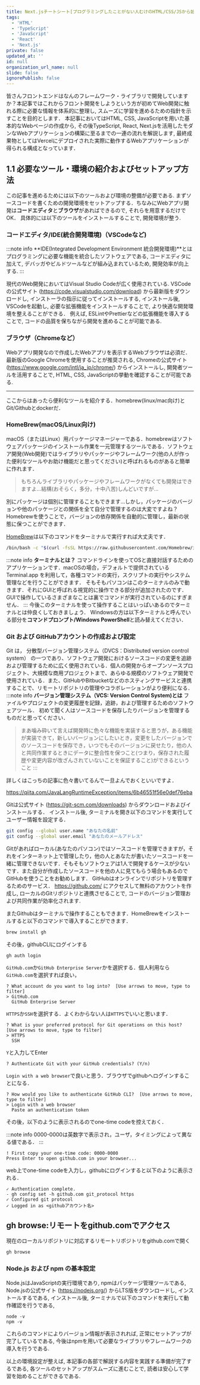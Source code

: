 ```yaml
---
title: Next.jsチートシート[プログラミングしたことがない人むけのHTML/CSS/JSから始めるReact・Next・Vercelの手引]
tags:
  - 'HTML'
  - 'TypeScript'
  - 'JavaScript'
  - 'React'
  - 'Next.js'
private: false
updated_at: ''
id: null
organization_url_name: null
slide: false
ignorePublish: false
---
```

皆さんフロントエンドはなんのフレームワーク・ライブラリで開発していますか？本記事ではこれからフロント開発をしようという方が初めてWeb開発に触れる際に必要な情報を体系的に整理し, スムーズに学習を進めるための指針を示すことを目的とします．
本記事においてはHTML, CSS, JavaScriptを用いた基本的なWebページの作成から, その後TypeScript, React, Next.jsを活用したモダンなWebアプリケーションの構築に至るまでの一連の流れを解説します, 最終成果物としてはVercelにデプロイされた実際に動作するWebアプリケーションが得られる構成となっています．

## 1.1 必要なツール・環境の紹介およびセットアップ方法
この記事を進めるためには以下のツールおよび環境の整備が必要である.
まずソースコードを書くための開発環境をセットアップする．ちなみにWebアプリ開発は**コードエディタ**と**ブラウザ**があればできるので, それらを用意するだけでOK． 具体的には以下のツールをインストールすることで, 開発環境が整う.

### コードエディタ/IDE(統合開発環境)（VSCodeなど)

:::note info
**IDE(Integrated Development Environment 統合開発環境)**とは
プログラミングに必要な機能を統合したソフトウェアである, コードエディタに加えて, デバッガやビルドツールなどが組み込まれているため, 開発効率が向上する.
:::

現代のWeb開発においてはVisual Studio Codeが広く使用されている. VSCodeの公式サイト (https://code.visualstudio.com/download) から最新版をダウンロードし, インストーラの指示に従ってインストールする, 
インストール後, VSCodeを起動し, 必要な拡張機能をインストールすることで, より快適な開発環境を整えることができる． 例えば, ESLintやPrettierなどの拡張機能を導入することで, コードの品質を保ちながら開発を進めることが可能である.

### ブラウザ（Chromeなど）
Webアプリ開発なので作成したWebアプリを表示するWebブラウザは必須だ．
最新版のGoogle Chromeを使用することが推奨される, Chromeの公式サイト (https://www.google.com/intl/ja_jp/chrome/) からインストールし, 開発者ツールを活用することで, HTML, CSS, JavaScriptの挙動を確認することが可能である.

---
ここからはあったら便利なツールを紹介する．homebrew(linux/mac向け)とGit/Githubとdockerだ．

### HomeBrew(macOS/Linux向け)
macOS（またはLinux）用パッケージマネージャーである．homebrewはソフトウェアパッケージのインストール作業を一元管理するツールである．ソフトウェア開発(Web開発)ではライブラリやパッケージやフレームワーク(他の人が作った便利なツールやお助け機能だと思ってください)と呼ばれるものがあると簡単に作れます．

> もちろんライブラリやパッケージやフレームワークがなくても開発はできますよ...結構(おそらく，多分，十中八苦)しんどいですが...

別にパッケージは個別に管理することもできます...しかし，パッケージのバージョンや他のパッケージとの関係を全て自分で管理するのは大変ですよね？
Homebrewを使うことで，バージョンの依存関係を自動的に管理し，最新の状態に保つことができます．

[HomeBrew](https://brew.sh/ja/)は以下のコマンドをターミナルで実行すれば大丈夫です．
```bash
/bin/bash -c "$(curl -fsSL https://raw.githubusercontent.com/Homebrew/install/HEAD/install.sh)"
```
:::note info
**ターミナルとは？**
コマンドラインを使ってOSと直接対話するためのアプリケーションです．macOSの場合，デフォルトで提供されている Terminal.app を利用して，各種コマンドの実行，スクリプトの実行やシステム管理などを行うことができます．
そもそもパソコンはこのターミナルのみで動きます．それにGUIと呼ばれる視覚的に操作できる部分が追加されたのです．GUIで操作しているさまざまなことは裏でコマンドが実行されているのにすぎません．
:::
今後このターミナルを使って操作することはいっぱいあるのでターミナルとは仲良くしておきましょう．
Windowsの方は以下ターミナルと呼んでいる部分を**コマンドプロンプト/Windows PowerShell**と読み替えてください．


### Git および GitHubアカウントの作成および設定
Git は， 分散型バージョン管理システム（DVCS：Distributed version control system） の一つであり、ソフトウェア開発におけるソースコードの変更を追跡および管理するために広く使用されている．個人の開発からオープンソースプロジェクト、大規模な商用プロジェクトまで、あらゆる規模のソフトウェア開発で使用されている．また、GitHubやBitbucketなどのホスティングサービスと連携することで、リモートリポジトリの管理やコラボレーションがより便利になる．
:::note info
**バージョン管理システム（VCS: Version Control System)とは**
ファイルやプロジェクトの変更履歴を記録，追跡，および管理するためのソフトウェアツール．
初めて聞く人はソースコードを保存したりバージョンを管理するものだと思ってください．

> まあ噛み砕いて言えば開発時に色々な機能を実装すると思うが，ある機能が実装できて，新しいバージョンにしたいとき，変更をしたバージョンでのソースコードを保存でき，いつでもそのバージョンに戻せたり，他の人と共同作業するときにデータに整合性を保つこと(つまり，保存された履歴や変更内容が改ざんされていないことを保証すること)ができるということ
:::

詳しくはこっちの記事に色々書いてるんで一旦よんでおくといいですよ．

https://qiita.com/JavaLangRuntimeException/items/6b46551f56e0def76eba

Gitは公式サイト (https://git-scm.com/downloads) からダウンロードおよびインストールする． インストール後, ターミナルを開き以下のコマンドを実行してユーザー情報を設定する．
```bash
git config --global user.name "あなたの名前"
git config --global user.email "あなたのメールアドレス"
```
Gitがあればローカル(あなたのパソコン)ではソースコードを管理できますが，それをインターネット上で管理したり，他の人とあなたが書いたソースコードを一緒に管理できないです．そもそもソフトウェアは1人で開発するケースが少ないです．また自分が作成したソースコードを他の人に見てもらう場合もあるのでGitHubを使うことをお勧めします．
GitHubはオンラインでリポジトリを管理するためのサービス． https://github.com/ にアクセスして無料のアカウントを作成し, ローカルのGitリポジトリと連携させることで, コードのバージョン管理および共同作業が効率化されます.

またGithubはターミナルで操作することもできます．HomeBrewをインストールすると以下のコマンドで導入することができます．
```bash
brew install gh
```
その後，githubCLIにログインする
```
gh auth login 
```
`GitHub.com`か`GitHub Enterprise Server`かを選択する．個人利用なら`GitHub.com`を選択すれば良い，
```
? What account do you want to log into?  [Use arrows to move, type to filter]
> GitHub.com
  GitHub Enterprise Server
```

`HTTPS`か`SSH`を選択する．よくわからない人は`HTTPS`でいいと思います．
```
? What is your preferred protocol for Git operations on this host?  [Use arrows to move, type to filter]
> HTTPS
  SSH
```
`Y`と入力してEnter
```
? Authenticate Git with your GitHub credentials? (Y/n)
```
`Login with a web browser`で良いと思う．ブラウザでgithubへログインすることになる．
```
? How would you like to authenticate GitHub CLI?  [Use arrows to move, type to filter]
> Login with a web browser
  Paste an authentication token
```
その後，以下のように表示されるのでone-time codeを控えておく．

:::note info
0000-0000は英数字で表示され，ユーザ，タイミングによって異なる値である．
:::

```
! First copy your one-time code: 0000-0000
Press Enter to open github.com in your browser...
```
web上でone-time codeを入力し，githubにログインすると以下のように表示される．

```
✓ Authentication complete.
- gh config set -h github.com git_protocol https
✓ Configured git protocol
✓ Logged in as <githubアカウント名>
```

## gh browse:リモートをgithub.comでアクセス
現在のローカルリポジトリに対応するリモートリポジトリをgithub.comで開く
```bash
gh browse
```

### Node.js および npm の基本設定
Node.jsはJavaScriptの実行環境であり, npmはパッケージ管理ツールである, Node.jsの公式サイト (https://nodejs.org/) からLTS版をダウンロードし, インストールするである, インストール後, ターミナルで以下のコマンドを実行して動作確認を行うである,

    node -v
    npm -v

これらのコマンドによりバージョン情報が表示されれば, 正常にセットアップが完了しているである, 今後はnpmを用いて必要なライブラリやフレームワークの導入を行うである.

以上の環境設定が整えば, 本記事の各部で解説する内容を実践する準備が完了するである, 各ツールのセットアップがスムーズに進むことで, 読者は安心して学習を始めることができるである.
